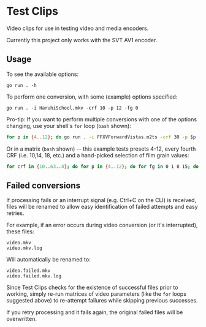 # Test Clips

Video clips for use in testing video and media encoders.

Currently this project only works with the SVT AV1 encoder.

## Usage

To see the available options:

```shell
go run . -h
```

To perform one conversion, with some (example) options specified:

```shell
go run . -i HaruhiSchool.mkv -crf 10 -p 12 -fg 0
```

Pro-tip: If you want to perform multiple conversions with one of the options changing, use your shell's `for` loop (`bash` shown):

```bash
for p in {4..12}; do go run . -i FFXVForwardVistas.m2ts -crf 30 -p $p -fg 0; done
```

Or in a matrix (`bash` shown) -- this example tests presets 4-12, every fourth CRF (i.e. 10,14, 18, etc.) and a hand-picked selection of film grain values:

```bash
for crf in {10..63..4}; do for p in {4..12}; do for fg in 0 1 8 15; do go run . -o output -i HaruhiSchool.mkv -crf $crf -p $p -fg $fg; done; done; done
```

## Failed conversions

If processing fails or an interrupt signal (e.g. Ctrl+C on the CLI) is received, files will be renamed to allow easy identification of failed attempts and easy retries.

For example, if an error occurs during video conversion (or it's interrupted), these files:

```
video.mkv
video.mkv.log
```

Will automatically be renamed to:

```
video.failed.mkv
video.failed.mkv.log
```

Since Test Clips checks for the existence of successful files prior to working, simply re-run matrices of video parameters (like the `for` loops suggested above) to re-attempt failures while skipping previous successes.

If you retry processing and it fails again, the original failed files will be overwritten.
